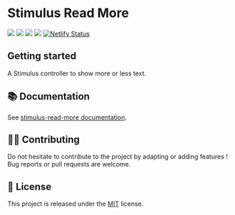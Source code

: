 # Stimulus Read More

[![](https://img.shields.io/npm/dt/stimulus-read-more.svg)](https://www.npmjs.com/package/stimulus-read-more)
[![](https://img.shields.io/npm/v/stimulus-read-more.svg)](https://www.npmjs.com/package/stimulus-read-more)
[![](https://github.com/stimulus-components/stimulus-read-more/workflows/Lint/badge.svg)](https://github.com/stimulus-components/stimulus-read-more)
[![](https://img.shields.io/github/license/stimulus-components/stimulus-read-more.svg)](https://github.com/stimulus-components/stimulus-read-more)
[![Netlify Status](https://api.netlify.com/api/v1/badges/80f85acb-2a15-4326-9bd1-92a461e53c22/deploy-status)](https://stimulus-read-more.netlify.com)

## Getting started

A Stimulus controller to show more or less text.

## 📚 Documentation

See [stimulus-read-more documentation](https://stimulus-components.netlify.app/docs/components/stimulus-read-more/).

## 👷‍♂️ Contributing

Do not hesitate to contribute to the project by adapting or adding features ! Bug reports or pull requests are welcome.

## 📝 License

This project is released under the [MIT](http://opensource.org/licenses/MIT) license.
